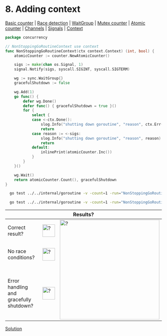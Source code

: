 # 8. Adding context

[Basic counter](counter/basic.md) | [Race detection](race/race.md) | [WaitGroup](../../internal/buildingblocks/sync/waitgroup/README.md) | [Mutex counter](counter/mutex.md) | [Atomic counter](counter/atomic.md) | [Channels](../../internal/buildingblocks/channel/README.md) | [Signals](../../internal/buildingblocks/signal/README.md) | [Context](../../internal/buildingblocks/context/README.md)

```go
package concurrency

// NonStoppingGoRoutineContext use context
func NonStoppingGoRoutineContext(ctx context.Context) (int, bool) {
	atomicCounter := counter.NewAtomicCounter()

	sigs := make(chan os.Signal, 1)
	signal.Notify(sigs, syscall.SIGINT, syscall.SIGTERM)

	wg := sync.WaitGroup{}
	gracefulShutdown := false

	wg.Add(1)
	go func() {
		defer wg.Done()
		defer func() { gracefulShutdown = true }()
		for {
			select {
			case <-ctx.Done():
				slog.Info("shutting down goroutine", "reason", ctx.Err())
				return
			case reason := <-sigs:
				slog.Info("shutting down goroutine", "reason", reason)
				return
			default:
				inlinePrint(atomicCounter.Inc())
			}
		}
	}()

	wg.Wait()
	return atomicCounter.Count(), gracefulShutdown
}
```

```bash
  go test ../../internal/goroutine -v -count=1 -run="NonStoppingGoRoutineContext$" 
```

```bash
  go test ../../internal/goroutine -v -count=1 -run="NonStoppingGoRoutineContext$" -race 
```

<table>
<thead> 
  <tr> 
    <th colspan="3">Results?</th> 
  </tr>
</thead>
<tbody>
  <tr>
    <td>Correct result?</td>
    <td><img height="40" src="../images/question.svg" width="40" alt="?"/></td>
    <td rowspan="3"><img height="320" src="https://media.giphy.com/media/f3txRVhVh0MOO5vZkB/giphy.gif" alt="?"/></td>
  </tr> 
  <tr>
    <td>No race conditions?</td>
    <td><img height="40" src="../images/question.svg" width="40" alt="?"/></td> 
  </tr>
  <tr>
    <td>Error handling and gracefully shutdown?</td>
    <td><img height="40" src="../images/question.svg" width="40" alt="?"/></td>
  </tr>
</tbody>
</table> 

[Solution](example_8_solution.md)